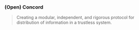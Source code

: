 

### (Open) Concord
> Creating a modular, independent, and rigorous protocol for distribution of information in a trustless system.
